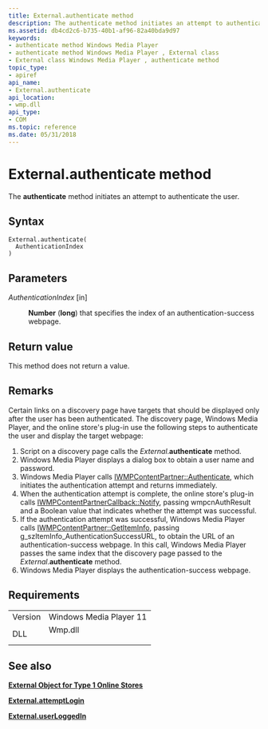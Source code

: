 ```yaml
---
title: External.authenticate method
description: The authenticate method initiates an attempt to authenticate the user.
ms.assetid: db4cd2c6-b735-40b1-af96-82a40bda9d97
keywords:
- authenticate method Windows Media Player
- authenticate method Windows Media Player , External class
- External class Windows Media Player , authenticate method
topic_type:
- apiref
api_name:
- External.authenticate
api_location:
- wmp.dll
api_type:
- COM
ms.topic: reference
ms.date: 05/31/2018
---
```


# External.authenticate method

The **authenticate** method initiates an attempt to authenticate the user.

## Syntax


```JScript
External.authenticate(
  AuthenticationIndex
)
```



## Parameters

<dl> <dt>

*AuthenticationIndex* \[in\]
</dt> <dd>

**Number** (**long**) that specifies the index of an authentication-success webpage.

</dd> </dl>

## Return value

This method does not return a value.

## Remarks

Certain links on a discovery page have targets that should be displayed only after the user has been authenticated. The discovery page, Windows Media Player, and the online store's plug-in use the following steps to authenticate the user and display the target webpage:

1.  Script on a discovery page calls the *External*.**authenticate** method.
2.  Windows Media Player displays a dialog box to obtain a user name and password.
3.  Windows Media Player calls [IWMPContentPartner::Authenticate](/windows/desktop/api/contentpartner/nf-contentpartner-iwmpcontentpartner-authenticate), which initiates the authentication attempt and returns immediately.
4.  When the authentication attempt is complete, the online store's plug-in calls [IWMPContentPartnerCallback::Notify](/windows/desktop/api/contentpartner/nf-contentpartner-iwmpcontentpartnercallback-notify), passing wmpcnAuthResult and a Boolean value that indicates whether the attempt was successful.
5.  If the authentication attempt was successful, Windows Media Player calls [IWMPContentPartner::GetItemInfo](/windows/desktop/api/contentpartner/nf-contentpartner-iwmpcontentpartner-getiteminfo), passing g\_szItemInfo\_AuthenticationSuccessURL, to obtain the URL of an authentication-success webpage. In this call, Windows Media Player passes the same index that the discovery page passed to the *External*.**authenticate** method.
6.  Windows Media Player displays the authentication-success webpage.

## Requirements



|                    |                                                                                    |
|--------------------|------------------------------------------------------------------------------------|
| Version<br/> | Windows Media Player 11<br/>                                                 |
| DLL<br/>     | <dl> <dt>Wmp.dll</dt> </dl> |



## See also

<dl> <dt>

[**External Object for Type 1 Online Stores**](external-object-for-type-1-online-stores.md)
</dt> <dt>

[**External.attemptLogin**](external-attemptlogin.md)
</dt> <dt>

[**External.userLoggedIn**](external-userloggedin.md)
</dt> </dl>

 

 





